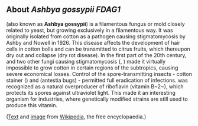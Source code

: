 About *Ashbya gossypii FDAG1* 
-----------------------------



(also known as **Ashbya gossypii**) is a filamentous fungus or mold
closely related to yeast, but growing exclusively in a filamentous way.
It was originally isolated from cotton as a pathogen causing
stigmatomycosis by Ashby and Nowell in 1926. This disease affects the
development of hair cells in cotton bolls and can be transmitted to
citrus fruits, which thereupon dry out and collapse (dry rot disease).
In the first part of the 20th century, and two other fungi causing
stigmatomycosis (, ) made it virtually impossible to grow cotton in
certain regions of the subtropics, causing severe economical losses.
Control of the spore-transmitting insects - cotton stainer () and
(antestia bugs) - permitted full eradication of infections. was
recognized as a natural overproducer of riboflavin (vitamin B~2~), which
protects its spores against ultraviolet light. This made it an
interesting organism for industries, where genetically modified strains
are still used to produce this vitamin.

([Text](http://en.wikipedia.org/wiki/Eremothecium_gossypii) and
[image](https://commons.wikimedia.org/wiki/File:A_gossypii.jpg) from
[Wikipedia](http://en.wikipedia.org/), the free encyclopaedia.)
